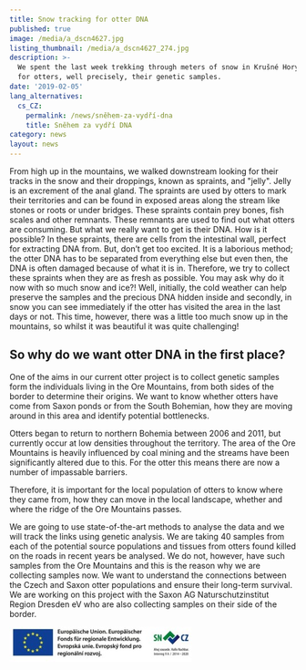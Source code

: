 ```yaml
---
title: Snow tracking for otter DNA
published: true
image: /media/a_dscn4627.jpg
listing_thumbnail: /media/a_dscn4627_274.jpg
description: >-
  We spent the last week trekking through meters of snow in Krušné Hory looking
  for otters, well precisely, their genetic samples.
date: '2019-02-05'
lang_alternatives:
  cs_CZ:
    permalink: /news/sněhem-za-vydří-dna
    title: Sněhem za vydří DNA
category: news
layout: news
---
```

From high up in the mountains, we walked downstream looking for their tracks in the snow and their droppings, known as spraints, and "jelly". Jelly is an excrement of the anal gland. The spraints are used by otters to mark their territories and can be found in exposed areas along the stream like stones or roots or under bridges. These spraints contain prey bones, fish scales and other remnants. These remnants are used to find out what otters are consuming. But what we really want to get is their DNA. How is it possible? In these spraints, there are cells from the intestinal wall, perfect for extracting DNA from. But, don’t get too excited. It is a laborious method; the otter DNA has to be separated from everything else but even then, the DNA is often damaged because of what it is in. Therefore, we try to collect these spraints when they are as fresh as possible. You may ask why do it now with so much snow and ice?! Well, initially, the cold weather can help preserve the samples and the precious DNA hidden inside and secondly, in snow you can see immediately if the otter has visited the area in the last days or not. This time, however, there was a little too much snow up in the mountains, so whilst it was beautiful it was quite challenging!

## **So why do we want otter DNA in the first place?**

One of the aims in our current otter project is to collect genetic samples form the individuals living in the Ore Mountains, from both sides of the border to determine their origins. We want to know whether otters have come from Saxon ponds or from the South Bohemian, how they are moving around in this area and identify potential bottlenecks. 

Otters began to return to northern Bohemia between 2006 and 2011, but currently occur at low densities throughout the territory. The area of the Ore Mountains is heavily influenced by coal mining and the streams have been significantly altered due to this. For the otter this means there are now a number of impassable barriers. 

Therefore, it is important for the local population of otters to know where they came from, how they can move in the local landscape, whether and where the ridge of the Ore Mountains passes. 

We are going to use state-of-the-art methods to analyse the data and we will track the links using genetic analysis. We are taking 40 samples from each of the potential source populations and tissues from otters found killed on the roads in recent years be analysed. We do not, however, have such samples from the Ore Mountains and this is the reason why we are collecting samples now. We want to understand the connections between the Czech and Saxon otter populations and ensure their long-term survival. We are working on this project with the Saxon AG Naturschutzinstitut Region Dresden eV who are also collecting samples on their side of the border. 

![](/media/spojene-loga_320.jpg)
